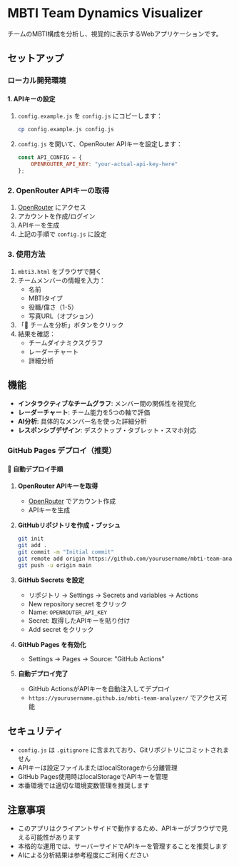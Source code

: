 # MBTI Team Dynamics Visualizer

チームのMBTI構成を分析し、視覚的に表示するWebアプリケーションです。

## セットアップ

### ローカル開発環境

#### 1. APIキーの設定

1. `config.example.js` を `config.js` にコピーします：
   ```bash
   cp config.example.js config.js
   ```

2. `config.js` を開いて、OpenRouter APIキーを設定します：
   ```javascript
   const API_CONFIG = {
       OPENROUTER_API_KEY: "your-actual-api-key-here"
   };
   ```

### 2. OpenRouter APIキーの取得

1. [OpenRouter](https://openrouter.ai/) にアクセス
2. アカウントを作成/ログイン
3. APIキーを生成
4. 上記の手順で `config.js` に設定

### 3. 使用方法

1. `mbti3.html` をブラウザで開く
2. チームメンバーの情報を入力：
   - 名前
   - MBTIタイプ
   - 役職/偉さ（1-5）
   - 写真URL（オプション）
3. 「🚀 チームを分析」ボタンをクリック
4. 結果を確認：
   - チームダイナミクスグラフ
   - レーダーチャート
   - 詳細分析

## 機能

- **インタラクティブなチームグラフ**: メンバー間の関係性を視覚化
- **レーダーチャート**: チーム能力を5つの軸で評価
- **AI分析**: 具体的なメンバー名を使った詳細分析
- **レスポンシブデザイン**: デスクトップ・タブレット・スマホ対応

### GitHub Pages デプロイ（推奨）

#### 🚀 自動デプロイ手順

1. **OpenRouter APIキーを取得**
   - [OpenRouter](https://openrouter.ai/) でアカウント作成
   - APIキーを生成

2. **GitHubリポジトリを作成・プッシュ**
   ```bash
   git init
   git add .
   git commit -m "Initial commit"
   git remote add origin https://github.com/yourusername/mbti-team-analyzer.git
   git push -u origin main
   ```

3. **GitHub Secrets を設定**
   - リポジトリ → Settings → Secrets and variables → Actions
   - New repository secret をクリック
   - Name: `OPENROUTER_API_KEY`
   - Secret: 取得したAPIキーを貼り付け
   - Add secret をクリック

4. **GitHub Pages を有効化**
   - Settings → Pages → Source: "GitHub Actions"

5. **自動デプロイ完了**
   - GitHub ActionsがAPIキーを自動注入してデプロイ
   - `https://yourusername.github.io/mbti-team-analyzer/` でアクセス可能

## セキュリティ

- `config.js` は `.gitignore` に含まれており、Gitリポジトリにコミットされません
- APIキーは設定ファイルまたはlocalStorageから分離管理
- GitHub Pages使用時はlocalStorageでAPIキーを管理
- 本番環境では適切な環境変数管理を推奨します

## 注意事項

- このアプリはクライアントサイドで動作するため、APIキーがブラウザで見える可能性があります
- 本格的な運用では、サーバーサイドでAPIキーを管理することを推奨します
- AIによる分析結果は参考程度にご利用ください